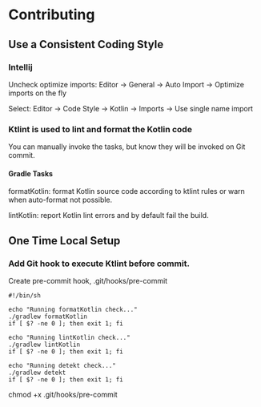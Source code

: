 # Contributing

## Use a Consistent Coding Style
### Intellij
Uncheck optimize imports: Editor -> General -> Auto Import -> Optimize imports on the fly

Select: Editor -> Code Style -> Kotlin -> Imports -> Use single name import

### Ktlint is used to lint and format the Kotlin code
You can manually invoke the tasks, but know they will be invoked on Git commit.
#### Gradle Tasks
formatKotlin: format Kotlin source code according to ktlint rules or warn when auto-format not possible.

lintKotlin: report Kotlin lint errors and by default fail the build.

## One Time Local Setup
### Add Git hook to execute Ktlint before commit.
Create pre-commit hook, .git/hooks/pre-commit
```
#!/bin/sh

echo "Running formatKotlin check..."
./gradlew formatKotlin
if [ $? -ne 0 ]; then exit 1; fi

echo "Running lintKotlin check..."
./gradlew lintKotlin
if [ $? -ne 0 ]; then exit 1; fi

echo "Running detekt check..."
./gradlew detekt
if [ $? -ne 0 ]; then exit 1; fi
```
chmod +x .git/hooks/pre-commit 